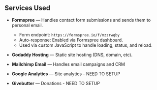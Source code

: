 ## Services Used

- **Formspree** — Handles contact form submissions and sends them to personal email.
  - Form endpoint: `https://formspree.io/f/mzzrwqby`
  - Auto-response: Enabled via Formspree dashboard.
  - Used via custom JavaScript to handle loading, status, and reload.

- **Godaddy Hosting** — Static site hosting (DNS, domain, etc).

- **Mailchimp Email** — Handles email campaigns and CRM

- **Google Analytics** — Site analytics - NEED TO SETUP

- **Givebutter** — Donations - NEED TO SETUP